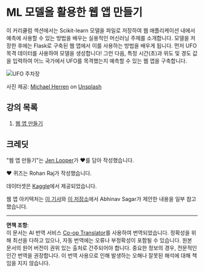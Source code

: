 <!--
CO_OP_TRANSLATOR_METADATA:
{
  "original_hash": "9836ff53cfef716ddfd70e06c5f43436",
  "translation_date": "2025-09-03T23:43:15+00:00",
  "source_file": "3-Web-App/README.md",
  "language_code": "ko"
}
-->
# ML 모델을 활용한 웹 앱 만들기

이 커리큘럼 섹션에서는 Scikit-learn 모델을 파일로 저장하여 웹 애플리케이션 내에서 예측에 사용할 수 있는 방법을 배우는 실용적인 머신러닝 주제를 소개합니다. 모델을 저장한 후에는 Flask로 구축된 웹 앱에서 이를 사용하는 방법을 배우게 됩니다. 먼저 UFO 목격 데이터를 사용하여 모델을 생성합니다! 그런 다음, 특정 시간(초)과 위도 및 경도 값을 입력하여 어느 국가에서 UFO를 목격했는지 예측할 수 있는 웹 앱을 구축합니다.

![UFO 주차장](../../../translated_images/ufo.9e787f5161da9d4d1dafc537e1da09be8210f2ee996cb638aa5cee1d92867a04.ko.jpg)

사진 제공: <a href="https://unsplash.com/@mdherren?utm_source=unsplash&utm_medium=referral&utm_content=creditCopyText">Michael Herren</a> on <a href="https://unsplash.com/s/photos/ufo?utm_source=unsplash&utm_medium=referral&utm_content=creditCopyText">Unsplash</a>

## 강의 목록

1. [웹 앱 만들기](1-Web-App/README.md)

## 크레딧

"웹 앱 만들기"는 [Jen Looper](https://twitter.com/jenlooper)가 ♥️를 담아 작성했습니다.

♥️ 퀴즈는 Rohan Raj가 작성했습니다.

데이터셋은 [Kaggle](https://www.kaggle.com/NUFORC/ufo-sightings)에서 제공되었습니다.

웹 앱 아키텍처는 [이 기사](https://towardsdatascience.com/how-to-easily-deploy-machine-learning-models-using-flask-b95af8fe34d4)와 [이 저장소](https://github.com/abhinavsagar/machine-learning-deployment)에서 Abhinav Sagar가 제안한 내용을 일부 참고했습니다.

---

**면책 조항**:  
이 문서는 AI 번역 서비스 [Co-op Translator](https://github.com/Azure/co-op-translator)를 사용하여 번역되었습니다. 정확성을 위해 최선을 다하고 있으나, 자동 번역에는 오류나 부정확성이 포함될 수 있습니다. 원본 문서의 원어 버전이 권위 있는 출처로 간주되어야 합니다. 중요한 정보의 경우, 전문적인 인간 번역을 권장합니다. 이 번역 사용으로 인해 발생하는 오해나 잘못된 해석에 대해 책임을 지지 않습니다.